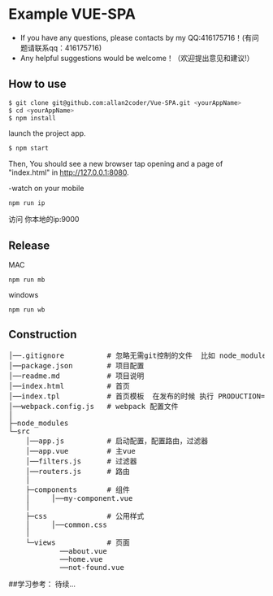 # Example VUE-SPA 
- If you have any questions, please contacts by my QQ:416175716！(有问题请联系qq：416175716)
- Any helpful suggestions would be welcome！（欢迎提出意见和建议!）

## How to use
``` bash
$ git clone git@github.com:allan2coder/Vue-SPA.git <yourAppName>
$ cd <yourAppName>
$ npm install
```

launch the project app.
``` bash
$ npm start
```

Then, You should see a new browser tap opening and a page of "index.html" in http://127.0.0.1:8080.

-watch on your mobile

```
npm run ip
```
访问 你本地的ip:9000

## Release
MAC

```
npm run mb
```

windows

```
npm run wb
```

## Construction
<pre>
│──.gitignore          # 忽略无需git控制的文件  比如 node_modules
│──package.json        # 项目配置
│──readme.md           # 项目说明
│──index.html          # 首页
│──index.tpl           # 首页模板  在发布的时候 执行 PRODUCTION=1 webpack 会生成一个d.html并注入脚本，样式，达到版本控制的目的
│──webpack.config.js   # webpack 配置文件
│
├─node_modules
└─src
    │──app.js          # 启动配置，配置路由，过滤器
    │──app.vue         # 主vue
    │──filters.js      # 过滤器
    │──routers.js      # 路由
    │
    ├─components       # 组件
    │     │──my-component.vue
    │
    ├─css              # 公用样式
    │     │──common.css
    │
    └─views            # 页面
            ──about.vue
            ──home.vue
            ──not-found.vue
</pre>

##学习参考：
待续...

